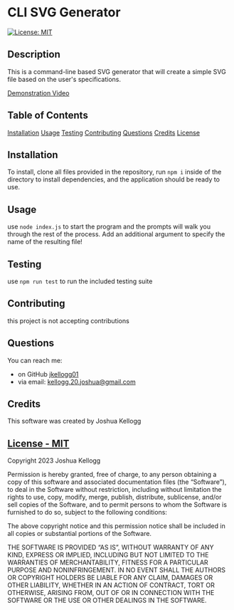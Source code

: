 # CLI SVG Generator

[![License: MIT](https://img.shields.io/badge/License-MIT-yellow.svg)](https://opensource.org/licenses/Apache-2.0)

## Description

This is a command-line based SVG generator that will create a simple SVG file based on the user's specifications.

[Demonstration Video](https://youtu.be/DR3hyBESQWw)

## Table of Contents

[Installation](#installation)
[Usage](#usage)
[Testing](#testing)
[Contributing](#contributing)
[Questions](#Questions)
[Credits](#credits)
[License](#license)

## Installation

To install, clone all files provided in the repository, run `npm i` inside of the directory to install dependencies, and the application should be ready to use.

## Usage

use `node index.js` to start the program and the prompts will walk you through the rest of the process. Add an additional argument to specify the name of the resulting file!

## Testing

use `npm run test` to run the included testing suite

## Contributing

this project is not accepting contributions

## Questions

You can reach me:

- on GitHub [jkellogg01](https://www.github.com/jkellogg01)
- via email: kellogg.20.joshua@gmail.com

## Credits

This software was created by Joshua Kellogg

## [License - MIT](https://opensource.org/licenses/Apache-2.0)

Copyright 2023 Joshua Kellogg

Permission is hereby granted, free of charge, to any person obtaining a copy of this software and associated documentation files (the “Software”), to deal in the Software without restriction, including without limitation the rights to use, copy, modify, merge, publish, distribute, sublicense, and/or sell copies of the Software, and to permit persons to whom the Software is furnished to do so, subject to the following conditions:

The above copyright notice and this permission notice shall be included in all copies or substantial portions of the Software.

THE SOFTWARE IS PROVIDED “AS IS”, WITHOUT WARRANTY OF ANY KIND, EXPRESS OR IMPLIED, INCLUDING BUT NOT LIMITED TO THE WARRANTIES OF MERCHANTABILITY, FITNESS FOR A PARTICULAR PURPOSE AND NONINFRINGEMENT. IN NO EVENT SHALL THE AUTHORS OR COPYRIGHT HOLDERS BE LIABLE FOR ANY CLAIM, DAMAGES OR OTHER LIABILITY, WHETHER IN AN ACTION OF CONTRACT, TORT OR OTHERWISE, ARISING FROM, OUT OF OR IN CONNECTION WITH THE SOFTWARE OR THE USE OR OTHER DEALINGS IN THE SOFTWARE.
